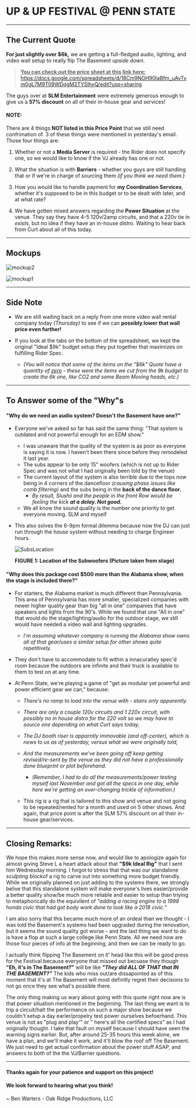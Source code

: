 # UP & UP FESTIVAL @ PENN STATE

---

## The Current Quote

**For just slightly over $6k,** we are getting a full-fledged audio, lighting, and video wall setup to really flip The Basement *upside down*. 

> <u>**You can check out the price sheet at this link here:**</u>  <https://docs.google.com/spreadsheets/d/18Cm9NGH90IaBfm_uAvTvm0gL7M9T09WDqgM2TYSIhyQ/edit?usp=sharing>

The guys over at **SLM Entertainment** were extremely generous enough to give us a **57% discount** on all of their in-house gear and services! 



#### NOTE:

There are 4 things **NOT listed in this Price Point** that we still need confrimation of. 3 of these things were mentioned in yesterday's email. Those four things are:

1. Whether or not a **Media Server** is required - the Rider does not specify one, so we would like to know if the VJ already has one or not. 

2. What the situation is with **Barriers** - whether you guys are still handling that or if we're in charge of sourcing them *(if you think we need them.)*

3. How you would like to handle payment for **my Coordination Services**, whether it's supposed to be in this budget or to be dealt with later, and at what rate? 

4. We have gotten mixed answers regarding the **Power Situation** at the venue. They say they have 4-5 120v/2amp circuits, and that a 220v tie in *exists*, but no idea if they have an in-house distro. Waiting to hear back from Curt about all of this today. 

    

------

## Mockups

![mockup2](mockup2.png)

![mockup1](mockup1.png)



------

## Side Note

- We are still waiting back on a reply from one more video wall rental company today *(Thursday)* to see if we can **possibly lower that wall price even further!** 

- If you look at the tabs on the bottom of the spreadsheet, we kept the original "Ideal $9k" budget setup they put together that maximizes on fulfilling Rider Spec. 

  - *(You will notice that some of the items on the "$6k" Quote have a quantity of <u>zero</u> - these were the items we cut from the 9k budget to create the 6k one, like CO2 and some Beam Moving heads, etc.)*

  

-----

## To Answer some of the "Why"s

#### **"Why do we need an audio system? Doesn't the Basement have one?"**

- Everyone we've asked so far has said the same thing: "That system is outdated and not powerful enough for an EDM show."

  - I was unaware that the quality of the system is as poor as everyone is saying it is now. I haven't been there since before they remodeled it last year.
  - The subs appear to be only 15" woofers (which is not up to Rider Spec and was not what I had originally been told by the venue)
  - The current layout of the system is also terrible due to the tops now being in 4 corners of the dancefloor *(causing phase issues like comb filtering)* and the subs being in the **back of the dance floor.**
    - *By result, Slushii and the people in the front Row would be feeling the kick **at a delay. Not good.***
  - We all know the sound quality is the number one priority to get everyone moving. SLM and myself

- This also solves the 6-9pm formal dilemma because now the DJ can just run through the house system without needing to charge Engineer hours. 

  

  ![SubsLocation](SubsLocation.jpg)

  **FIGURE 1: Location of the Subwoofers (Picture taken from stage)**





#### **"Why does this package cost $500 more than the Alabama show, when the stage is included there?"**



- For starters, the Alabama market is much different than Pennsylvania. This area of Pennsylvania has more smaller, specialized companies with newer higher quality gear than big "all in one" companies that have speakers and lights from the 90's. While we found that one "All in one" that would do the stage/lighting/audio for the outdoor stage, we still would have needed a video wall and lighting upgrades.

  - *I'm assuming whatever company is running the Alabama show owns all of that gear/uses a similar setup for other shows quite repetitively.* 

- They don't have to accommodate to fit within a innacuratley spec'd room because the outdoors are infinite and their truck is available to them to test on at any time.

  

- At Penn State, we're playing a game of "get as modular yet powerful and power efficient gear we can," because:

  - *There's no ramp to load into the venue with - stairs only apparently.* 
  - *There are only a couple 120v circuits and 1 220v circuit, with possibly no in house distro for the 220 volt so we may have to source one depending on what Curt says today,* 
  - *The DJ booth riser is apparntly immovable (and off-center), which is news to us as of yesterday, versus what we were originally told,*
  - *And the measurements we've been going off keep getting revised/re-sent by the venue as they did not have a professionally done blueprint or plot beforehand.*
    - *(Remember, I had to do all the measurements/power testing myself last November and got all the specs in one day, while here we're getting an ever-changing trickle of information.)*

  

  - This rig is a rig that is tailored to this show and venue and not going to be repeated/rented for a month and used on 5 other shows. And again, that price point is after the SLM 57% discount on all their in-house gear/services.

    

--------

## Closing Remarks:

We hope this makes more sense now, and would like to apologize again for almost giving Steve L a heart attack about that **"$9k Ideal Rig"** that I sent him Wednesday morning. I forgot to stress that that was our standalone *sculpting block*of a rig to carve out into something more budget friendly. While we originally planned on just adding to the systems there, we strongly belive that this standalone system will make everyone's lives easier/provide a better quality show/be much more reliable and easier to setup than triying to metaphorically do the equivilent of *"adding a racing engine to a 1998 honda civic that had got body work done to look like a 2018 civic."*

I am also sorry that this became much more of an ordeal than we thought - I was told the Basement's systems had been upgraded during the renovation, but it seems the sound quality got worse - and the last thing we want to do is have a flop at such a large college like Penn State. All we need now are those four pieces of info at the beginning, and then we can be ready to go.

I actually think flipping The Basement on it' head like this will be good press for the Festival because everyone that missed out becuase they though **"Eh, it's in The Basement?"** will be like ***"They did ALL OF THAT that IN THE BASEMENT?"*** The kids who miss out/are dissapointed as of this moment that it's at The Basement will most definitly regret their decisions to not go once they see what's possible there. 

The only thing making us wary about going with this quote right now are is that power situation mentioned in the beginning. The last thing we want is to trip a circuit/halt the performance on such a major show because we couldn't setup a day earler/propelry test power ourselves befoerhand. This venue is not as "plug and play'" or " here's all the certified specs" as I had originally thought. I take that fault on myself because  I should have seen the warning signs earlier. But, after around 25-35 hours this week alone, we have a plan, and we'll make it work, and it'll blow the roof off The Basement. We just need to get actual confirmation about the power stuff ASAP, and answers to both of the the VJ/Barrier questions. 

------



#### Thanks again for your patience and support on this project!

####  We look forward to hearing what you think! 

~ Ben Warters - Oak Ridge Productions, LLC 


